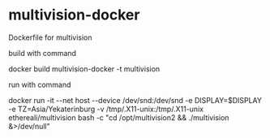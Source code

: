 # multivision-docker
Dockerfile for multivision

build with command

docker build multivision-docker -t multivision

run with command

docker run -it --net host --device /dev/snd:/dev/snd -e DISPLAY=$DISPLAY -e TZ=Asia/Yekaterinburg -v /tmp/.X11-unix:/tmp/.X11-unix ethereali/multivision bash -c "cd /opt/multivision2 && ./multivision &>/dev/null"
